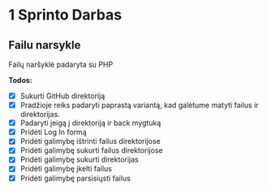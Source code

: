 # 1 Sprinto Darbas

## Failu narsykle

Failų naršyklė padaryta su PHP

**Todos:**

- [x] Sukurti GitHub direktoriją
- [x] Pradžioje reiks padaryti paprastą variantą, kad galėtume matyti failus ir direktorijas.
- [x] Padaryti įeigą į direktoriją ir back mygtuką
- [x] Pridėti Log In formą
- [x] Pridėti galimybę ištrinti failus direktorijose
- [x] Pridėti galimybę sukurti failus direktorijose
- [x] Pridėti galimybę sukurti direktorijas
- [x] Pridėti galimybę įkelti failus
- [x] Pridėti galimybę parsisiųsti failus
